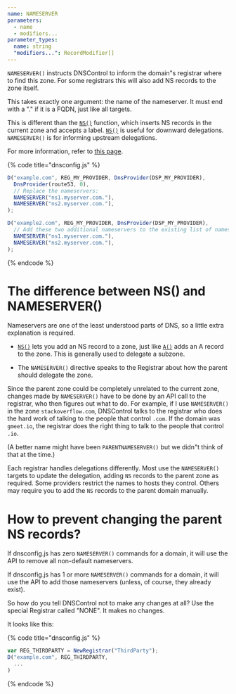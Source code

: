 ```yaml
---
name: NAMESERVER
parameters:
  - name
  - modifiers...
parameter_types:
  name: string
  "modifiers...": RecordModifier[]
---
```


`NAMESERVER()` instructs DNSControl to inform the domain"s registrar where to find this zone.
For some registrars this will also add NS records to the zone itself.

This takes exactly one argument: the name of the nameserver. It must end with
a "." if it is a FQDN, just like all targets.

This is different than the [`NS()`](NS.md) function, which inserts NS records
in the current zone and accepts a label. [`NS()`](NS.md) is useful for downward
delegations. `NAMESERVER()` is for informing upstream delegations.

For more information, refer to [this page](../../nameservers.md).

{% code title="dnsconfig.js" %}
```javascript
D("example.com", REG_MY_PROVIDER, DnsProvider(DSP_MY_PROVIDER),
  DnsProvider(route53, 0),
  // Replace the nameservers:
  NAMESERVER("ns1.myserver.com."),
  NAMESERVER("ns2.myserver.com."),
);

D("example2.com", REG_MY_PROVIDER, DnsProvider(DSP_MY_PROVIDER),
  // Add these two additional nameservers to the existing list of nameservers.
  NAMESERVER("ns1.myserver.com."),
  NAMESERVER("ns2.myserver.com."),
);
```
{% endcode %}


# The difference between NS() and NAMESERVER()

Nameservers are one of the least
understood parts of DNS, so a little extra explanation is required.

* [`NS()`](NS.md) lets you add an NS record to a zone, just like [`A()`](A.md) adds an A
  record to the zone. This is generally used to delegate a subzone.

* The `NAMESERVER()` directive speaks to the Registrar about how the parent should delegate the zone.

Since the parent zone could be completely unrelated to the current
zone, changes made by `NAMESERVER()` have to be done by an API call to
the registrar, who then figures out what to do. For example, if I
use `NAMESERVER()` in the zone `stackoverflow.com`, DNSControl talks to
the registrar who does the hard work of talking to the people that
control `.com`.  If the domain was `gmeet.io`, the registrar does
the right thing to talk to the people that control `.io`.

(A better name might have been `PARENTNAMESERVER()` but we didn"t
think of that at the time.)

Each registrar handles delegations differently.  Most use
the `NAMESERVER()` targets to update the delegation, adding
`NS` records to the parent zone as required.
Some providers restrict the names to hosts they control.
Others may require you to add the `NS` records to the parent domain
manually.

# How to prevent changing the parent NS records?

If dnsconfig.js has zero `NAMESERVER()` commands for a domain, it will
use the API to remove all non-default nameservers.

If dnsconfig.js has 1 or more `NAMESERVER()` commands for a domain, it
will use the API to add those nameservers (unless, of course,
they already exist).

So how do you tell DNSControl not to make any changes at all?  Use the
special Registrar called "NONE". It makes no changes.

It looks like this:

{% code title="dnsconfig.js" %}
```javascript
var REG_THIRDPARTY = NewRegistrar("ThirdParty");
D("example.com", REG_THIRDPARTY,
  ...
)
```
{% endcode %}
